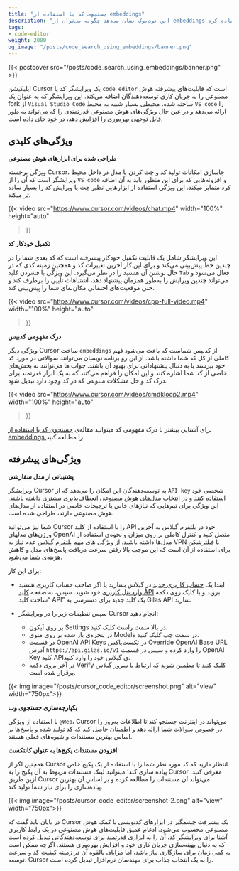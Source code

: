 ```yaml
---
title: "جستجوی کد با استفاده از embeddings"
description: "این نوت‌بوک نشان می‌دهد چگونه می‌توان از embeddings برای پیاده‌سازی جستجوی معنایی در میان کدهای کامپیوتری استفاده کرد."
tags:
- code-editor
weight: 2000
og_image: "/posts/code_search_using_embeddings/banner.png"
---
```


{{< postcover src="/posts/code_search_using_embeddings/banner.png" >}}


اپلیکیشن Cursor یک ویرایشگر کد یا `code editor` است که قابلیت‌های پیشرفته هوش مصنوعی را به جریان کاری توسعه‌دهندگان اضافه می‌کند. این ویرایشگر که به عنوان یک fork از `Visual Studio Code` ساخته شده، محیطی بسیار شبیه به محیط `VS code` را ارائه می‌دهد و در عین حال ویژگی‌های هوش مصنوعی قدرتمندی را که می‌تواند به طور قابل توجهی بهره‌وری را افزایش دهد، در خود جای داده است.

## ویژگی‌های کلیدی

**طراحی شده برای ابزارهای هوش مصنوعی**

ویژگی برجسته Cursor، جاسازی امکانات تولید کد و چت کردن با مدل در داخل محیط ویرایشگر است که آن را از `VS code` و افزونه‌هایی که برای این منظور باید به آن اضافه کرد متمایز میکند. این ویژگی استفاده از ابزارهایی نظیر چت یا ویرایش کد را بسیار ساده تر میکند.

{{< video
    src="https://www.cursor.com/videos/chat.mp4"
    width="100%"
    height="auto"
>}}


**تکمیل خودکار کد**

این ویرایشگر شامل یک قابلیت تکمیل خودکار پیشرفته است که کد بعدی شما را در چندین خط پیش‌بینی می‌کند و برای این کار آخرین تغییرات کد و همچنین زمینه کدی که در حال نوشتن آن هستید را در نظر می‌گیرد. این ویژگی با فشردن کلید `Tab` فعال می‌شود و می‌تواند چندین ویرایش را به‌طور همزمان پیشنهاد دهد، اشتباهات تایپی را برطرف کند و حتی موقعیت‌های احتمالی مکان‌نمای شما را پیش‌بینی کند.

{{< video
    src="https://www.cursor.com/videos/cpp-full-video.mp4"
    width="100%"
    height="auto"
>}}

**درک مفهومی کدبیس**

ویژگی دیگر Cursor ساخت `embeddings` از کدبیس شماست که باعث می‌شود فهم کاملی از کل کد شما داشته باشد. از این رو برنامه نویسان می‌توانند سوالاتی در مورد کد خود بپرسند یا به دنبال پیشنهاداتی برای بهبود آن باشند. جواب ها می‌توانند به بخش‌های خاصی از کد شما اشاره کنند و این امکان را فراهم می‌کنند که به یک ابزار قدرتمند برای درک کد و حل مشکلات متنوعی که در کد وجود دارد تبدیل شود.

{{< video
    src="https://www.cursor.com/videos/cmdkloop2.mp4"
    width="100%"
    height="auto"
>}}

برای آشنایی بیشتر با درک مفهومی کد میتوانید مقاله‌ی  [جستجوی کد با استفاده از embeddings ](code_search_using_embeddings) را مطالعه کنید.

## ویژگی‌های پیشرفته

**پشتیبانی از مدل سفارشی**

ویرایشگر Cursor به توسعه‌دهندگان این امکان را می‌دهد که از `API key` شخصی خود استفاده کنند و در انتخاب مدل‌های هوش مصنوعی انعطاف‌پذیری بیشتری داشته باشند. این ویژگی برای تیم‌هایی که نیازهای خاص یا ترجیحات خاصی در استفاده از مدل‌های هوش مصنوعی دارند، طراحی شده است.

شما نیز می‌توانید Cursor را با استفاده از کلید API خود در پلتفرم گیلاس به آخرین ورژن‌های مدلهای OpenAI متصل کنید و کنترل کاملی بر روی میزان و نحوه‌ی استفاده از مدل‌ها داشته باشید.
از ویژگی های مهم پلتفرم گیلاس عدم نیاز به VPN یا فیلترشکن برای استفاده از آن است که این موجب بالا رفتن سرعت دریافت پاسخ‌های مدل و کاهش هزینه‌ی شما می‌شود.

برای این کار:

- ابتدا یک  [حساب کاربری جدید](https://dashboard.gilas.io) در گیلاس بسازید یا اگر صاحب حساب کاربری هستید [وارد پنل کاربری](https://dashboard.gilas.io) خود شوید. سپس، به صفحه [کلید API](https://dashboard.gilas.io/apiKey)  بروید و با کلیک روی دکمه “ساخت کلید API” یک کلید جدید برای دسترسی به Gilas API بسازید

- سپس تنظیمات زیر را در ویرایشگر Cursor انجام دهید:
  - بر روی آیکون Settings در بالا سمت راست کلیک کنید.
  - در پنجره‌ی باز شده بر روی منوی Models در سمت چپ کلیک کنید.
  - در قسمت OpenAI API Keys  در تکست‌باکس Override OpenAI Base URL آدرس `https://api.gilas.io/v1` را وارد کرده و سپس در قسمت OpenAI Key کلید APIی گیلاس خود را وارد کنید.
  - در آخر بروی دکمه Verify کلیک کنید تا مطمین شوید که ارتباط با سرور گیلاس برقرار شده است.

{{< img image="/posts/cursor_code_editor/screenshot.png" alt="view" width="750px">}}

**یکپارچه‌سازی جستجوی وب**

با استفاده از ویژگی `@Web`، Cursor می‌تواند در اینترنت جستجو کند تا اطلاعات به‌روز را در خصوص سوالات شما ارائه دهد و اطمینان حاصل کند که کد تولید شده و پاسخ‌ها بر اساس بهترین مستندات و شیوه‌های فعلی هستند.

**افزودن مستندات پکیج‌ها به عنوان کانتکست**

همچنین اگر از Cursor انتظار دارید که کد مورد نظر شما را با استفاده از یک پکیج خاص پیاده سازی کند٬ میتوانید لینک مستندات مربوط به آن پکیج را به Cursor معرفی کنید. ازین طریق Cursor می‌تواند آن مستندات را مطالعه کرده و بر اساس آن بهترین پیاده‌سازی را برای نیاز شما تولید کند.

{{< img image="/posts/cursor_code_editor/screenshot-2.png" alt="view" width="750px">}}

در پایان باید گفت که Cursor یک پیشرفت چشمگیر در ابزارهای کدنویسی با کمک هوش مصنوعی محسوب می‌شود. ادغام عمیق قابلیت‌های هوش مصنوعی در یک رابط کاربری آشنا برای ویرایشگر کد، آن را به ابزاری قدرتمند برای توسعه‌دهندگانی تبدیل کرده است که به دنبال بهینه‌سازی جریان کاری خود و افزایش بهره‌وری هستند. اگرچه ممکن است به کمی زمان برای سازگاری نیاز باشد، اما مزایای بالقوه آن در زمینه کیفیت کد و سرعت توسعه، Cursor را به یک انتخاب جذاب برای مهندسان نرم‌افزار تبدیل کرده است.